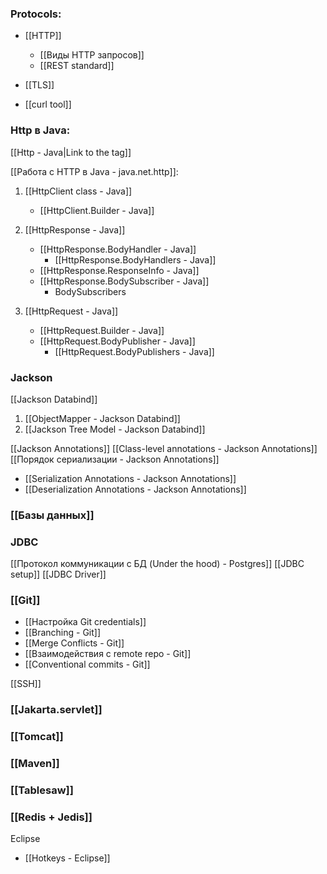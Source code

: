 

### Protocols:

- [[HTTP]]
	- [[Виды HTTP запросов]]
	- [[REST standard]]
- [[TLS]]

- [[curl tool]]



### Http в Java:
[[Http - Java|Link to the tag]]

[[Работа с HTTP в Java - java.net.http]]:

1. [[HttpClient class - Java]]
	-  [[HttpClient.Builder - Java]]
	
2. [[HttpResponse - Java]]
	- [[HttpResponse.BodyHandler - Java]]
		- [[HttpResponse.BodyHandlers - Java]]
	- [[HttpResponse.ResponseInfo - Java]]
	- [[HttpResponse.BodySubscriber - Java]]
		- BodySubscribers 
		
3. [[HttpRequest - Java]]
	- [[HttpRequest.Builder - Java]]
	- [[HttpRequest.BodyPublisher - Java]]
		- [[HttpRequest.BodyPublishers - Java]]


### Jackson

[[Jackson Databind]]

1. [[ObjectMapper - Jackson Databind]]
2. [[Jackson Tree Model - Jackson Databind]]

[[Jackson Annotations]]
[[Class-level annotations - Jackson Annotations]]
[[Порядок сериализации - Jackson Annotations]]
- [[Serialization Annotations - Jackson Annotations]]
- [[Deserialization Annotations - Jackson Annotations]]


### [[Базы данных]]

### JDBC
[[Протокол коммуникации с БД (Under the hood) - Postgres]]
[[JDBC setup]]
[[JDBC Driver]]

### [[Git]]
- [[Настройка Git credentials]]
- [[Branching - Git]]
- [[Merge Conflicts - Git]]
- [[Взаимодействия с remote repo - Git]]
- [[Conventional commits - Git]]

[[SSH]]

### [[Jakarta.servlet]]


### [[Tomcat]]


### [[Maven]]


### [[Tablesaw]]


### [[Redis + Jedis]]


Eclipse
- [[Hotkeys - Eclipse]]

